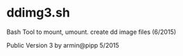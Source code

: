 # ddimg3.sh

Bash Tool to mount, umount. create dd image files (6/2015)

Public Version 3 by armin@pipp 5/2015
